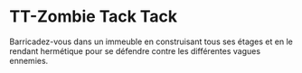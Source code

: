 # TT-Zombie Tack Tack
 Barricadez-vous dans un immeuble en construisant tous ses étages et en le rendant hermétique pour se défendre contre les différentes vagues ennemies.
